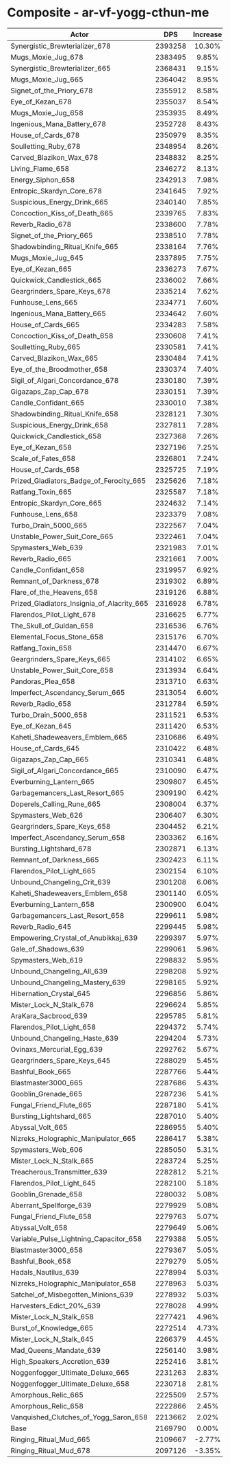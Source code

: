 # Composite - ar-vf-yogg-cthun-me
| Actor | DPS | Increase |
|---|:---:|:---:|
|Synergistic_Brewterializer_678|2393258|10.30%|
|Mugs_Moxie_Jug_678|2383495|9.85%|
|Synergistic_Brewterializer_665|2368431|9.15%|
|Mugs_Moxie_Jug_665|2364042|8.95%|
|Signet_of_the_Priory_678|2355912|8.58%|
|Eye_of_Kezan_678|2355037|8.54%|
|Mugs_Moxie_Jug_658|2353935|8.49%|
|Ingenious_Mana_Battery_678|2352728|8.43%|
|House_of_Cards_678|2350979|8.35%|
|Soulletting_Ruby_678|2348954|8.26%|
|Carved_Blazikon_Wax_678|2348832|8.25%|
|Living_Flame_658|2346272|8.13%|
|Energy_Siphon_658|2342913|7.98%|
|Entropic_Skardyn_Core_678|2341645|7.92%|
|Suspicious_Energy_Drink_665|2340140|7.85%|
|Concoction_Kiss_of_Death_665|2339765|7.83%|
|Reverb_Radio_678|2338600|7.78%|
|Signet_of_the_Priory_665|2338510|7.78%|
|Shadowbinding_Ritual_Knife_665|2338164|7.76%|
|Mugs_Moxie_Jug_645|2337895|7.75%|
|Eye_of_Kezan_665|2336273|7.67%|
|Quickwick_Candlestick_665|2336002|7.66%|
|Geargrinders_Spare_Keys_678|2335214|7.62%|
|Funhouse_Lens_665|2334771|7.60%|
|Ingenious_Mana_Battery_665|2334642|7.60%|
|House_of_Cards_665|2334283|7.58%|
|Concoction_Kiss_of_Death_658|2330608|7.41%|
|Soulletting_Ruby_665|2330581|7.41%|
|Carved_Blazikon_Wax_665|2330484|7.41%|
|Eye_of_the_Broodmother_658|2330374|7.40%|
|Sigil_of_Algari_Concordance_678|2330180|7.39%|
|Gigazaps_Zap_Cap_678|2330151|7.39%|
|Candle_Confidant_665|2330010|7.38%|
|Shadowbinding_Ritual_Knife_658|2328121|7.30%|
|Suspicious_Energy_Drink_658|2327811|7.28%|
|Quickwick_Candlestick_658|2327368|7.26%|
|Eye_of_Kezan_658|2327196|7.25%|
|Scale_of_Fates_658|2326801|7.24%|
|House_of_Cards_658|2325725|7.19%|
|Prized_Gladiators_Badge_of_Ferocity_665|2325626|7.18%|
|Ratfang_Toxin_665|2325587|7.18%|
|Entropic_Skardyn_Core_665|2324632|7.14%|
|Funhouse_Lens_658|2323379|7.08%|
|Turbo_Drain_5000_665|2322567|7.04%|
|Unstable_Power_Suit_Core_665|2322461|7.04%|
|Spymasters_Web_639|2321983|7.01%|
|Reverb_Radio_665|2321661|7.00%|
|Candle_Confidant_658|2319957|6.92%|
|Remnant_of_Darkness_678|2319302|6.89%|
|Flare_of_the_Heavens_658|2319126|6.88%|
|Prized_Gladiators_Insignia_of_Alacrity_665|2316928|6.78%|
|Flarendos_Pilot_Light_678|2316625|6.77%|
|The_Skull_of_Guldan_658|2316536|6.76%|
|Elemental_Focus_Stone_658|2315176|6.70%|
|Ratfang_Toxin_658|2314470|6.67%|
|Geargrinders_Spare_Keys_665|2314102|6.65%|
|Unstable_Power_Suit_Core_658|2313934|6.64%|
|Pandoras_Plea_658|2313710|6.63%|
|Imperfect_Ascendancy_Serum_665|2313054|6.60%|
|Reverb_Radio_658|2312784|6.59%|
|Turbo_Drain_5000_658|2311521|6.53%|
|Eye_of_Kezan_645|2311420|6.53%|
|Kaheti_Shadeweavers_Emblem_665|2310686|6.49%|
|House_of_Cards_645|2310422|6.48%|
|Gigazaps_Zap_Cap_665|2310341|6.48%|
|Sigil_of_Algari_Concordance_665|2310090|6.47%|
|Everburning_Lantern_665|2309807|6.45%|
|Garbagemancers_Last_Resort_665|2309190|6.42%|
|Doperels_Calling_Rune_665|2308004|6.37%|
|Spymasters_Web_626|2306407|6.30%|
|Geargrinders_Spare_Keys_658|2304452|6.21%|
|Imperfect_Ascendancy_Serum_658|2303362|6.16%|
|Bursting_Lightshard_678|2302871|6.13%|
|Remnant_of_Darkness_665|2302423|6.11%|
|Flarendos_Pilot_Light_665|2302154|6.10%|
|Unbound_Changeling_Crit_639|2301208|6.06%|
|Kaheti_Shadeweavers_Emblem_658|2301140|6.05%|
|Everburning_Lantern_658|2300900|6.04%|
|Garbagemancers_Last_Resort_658|2299611|5.98%|
|Reverb_Radio_645|2299445|5.98%|
|Empowering_Crystal_of_Anubikkaj_639|2299397|5.97%|
|Gale_of_Shadows_639|2299061|5.96%|
|Spymasters_Web_619|2298832|5.95%|
|Unbound_Changeling_All_639|2298208|5.92%|
|Unbound_Changeling_Mastery_639|2298165|5.92%|
|Hibernation_Crystal_645|2296856|5.86%|
|Mister_Lock_N_Stalk_678|2296624|5.85%|
|AraKara_Sacbrood_639|2295785|5.81%|
|Flarendos_Pilot_Light_658|2294372|5.74%|
|Unbound_Changeling_Haste_639|2294204|5.73%|
|Ovinaxs_Mercurial_Egg_639|2292762|5.67%|
|Geargrinders_Spare_Keys_645|2288029|5.45%|
|Bashful_Book_665|2287766|5.44%|
|Blastmaster3000_665|2287686|5.43%|
|Gooblin_Grenade_665|2287236|5.41%|
|Fungal_Friend_Flute_665|2287180|5.41%|
|Bursting_Lightshard_665|2287010|5.40%|
|Abyssal_Volt_665|2286955|5.40%|
|Nizreks_Holographic_Manipulator_665|2286417|5.38%|
|Spymasters_Web_606|2285050|5.31%|
|Mister_Lock_N_Stalk_665|2283724|5.25%|
|Treacherous_Transmitter_639|2282812|5.21%|
|Flarendos_Pilot_Light_645|2282100|5.18%|
|Gooblin_Grenade_658|2280032|5.08%|
|Aberrant_Spellforge_639|2279929|5.08%|
|Fungal_Friend_Flute_658|2279763|5.07%|
|Abyssal_Volt_658|2279649|5.06%|
|Variable_Pulse_Lightning_Capacitor_658|2279388|5.05%|
|Blastmaster3000_658|2279367|5.05%|
|Bashful_Book_658|2279279|5.05%|
|Hadals_Nautilus_639|2278994|5.03%|
|Nizreks_Holographic_Manipulator_658|2278963|5.03%|
|Satchel_of_Misbegotten_Minions_639|2278932|5.03%|
|Harvesters_Edict_20%_639|2278028|4.99%|
|Mister_Lock_N_Stalk_658|2277421|4.96%|
|Burst_of_Knowledge_665|2272514|4.73%|
|Mister_Lock_N_Stalk_645|2266379|4.45%|
|Mad_Queens_Mandate_639|2256140|3.98%|
|High_Speakers_Accretion_639|2252416|3.81%|
|Noggenfogger_Ultimate_Deluxe_665|2231263|2.83%|
|Noggenfogger_Ultimate_Deluxe_658|2230718|2.81%|
|Amorphous_Relic_665|2225509|2.57%|
|Amorphous_Relic_658|2222866|2.45%|
|Vanquished_Clutches_of_Yogg_Saron_658|2213662|2.02%|
|Base|2169790|0.00%|
|Ringing_Ritual_Mud_665|2109667|-2.77%|
|Ringing_Ritual_Mud_678|2097126|-3.35%|
